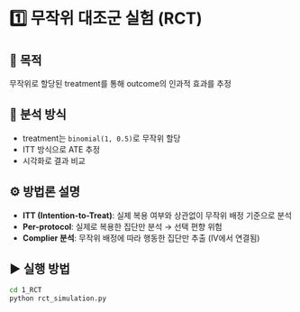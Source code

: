 # 1️⃣ 무작위 대조군 실험 (RCT)

## 📌 목적
무작위로 할당된 treatment를 통해 outcome의 인과적 효과를 추정

## 🧪 분석 방식
- treatment는 `binomial(1, 0.5)`로 무작위 할당
- ITT 방식으로 ATE 추정
- 시각화로 결과 비교

## ⚙️ 방법론 설명
- **ITT (Intention-to-Treat)**: 실제 복용 여부와 상관없이 무작위 배정 기준으로 분석
- **Per-protocol**: 실제로 복용한 집단만 분석 → 선택 편향 위험
- **Complier 분석**: 무작위 배정에 따라 행동한 집단만 추출 (IV에서 연결됨)

## ▶ 실행 방법
```bash
cd 1_RCT
python rct_simulation.py
```

